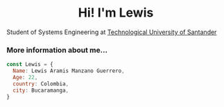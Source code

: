   <h1 align="center">Hi! I'm Lewis</h1>
  <p>Student of Systems Engineering at <a href="https://www.uts.edu.co/sitio/">Technological University of Santander</a></p>
  <h3>More information about me...</h3>
  
  ```javascript
  const Lewis = {
    Name: Lewis Aramis Manzano Guerrero,
    Age: 22,
    country: Colombia,
    city: Bucaramanga,
  }
```
